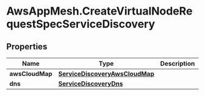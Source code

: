 # AwsAppMesh.CreateVirtualNodeRequestSpecServiceDiscovery

## Properties

Name | Type | Description | Notes
------------ | ------------- | ------------- | -------------
**awsCloudMap** | [**ServiceDiscoveryAwsCloudMap**](ServiceDiscoveryAwsCloudMap.md) |  | [optional] 
**dns** | [**ServiceDiscoveryDns**](ServiceDiscoveryDns.md) |  | [optional] 


